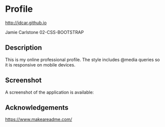 # Profile
http://jdcar.github.io

Jamie Carlstone
02-CSS-BOOTSTRAP

## Description

This is my online professional profile. The style includes @media queries so it is responsive on mobile devices. 

## Screenshot

A screenshot of the application is available: 

## Acknowledgements

https://www.makeareadme.com/ 





